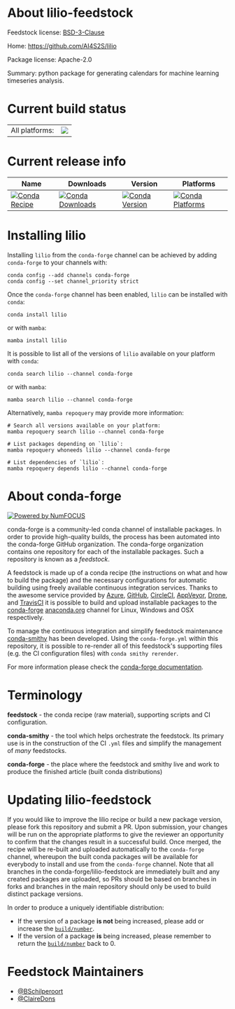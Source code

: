 About lilio-feedstock
=====================

Feedstock license: [BSD-3-Clause](https://github.com/conda-forge/lilio-feedstock/blob/main/LICENSE.txt)

Home: https://github.com/AI4S2S/lilio

Package license: Apache-2.0

Summary: python package for generating calendars for machine learning timeseries analysis.

Current build status
====================


<table><tr><td>All platforms:</td>
    <td>
      <a href="https://dev.azure.com/conda-forge/feedstock-builds/_build/latest?definitionId=18836&branchName=main">
        <img src="https://dev.azure.com/conda-forge/feedstock-builds/_apis/build/status/lilio-feedstock?branchName=main">
      </a>
    </td>
  </tr>
</table>

Current release info
====================

| Name | Downloads | Version | Platforms |
| --- | --- | --- | --- |
| [![Conda Recipe](https://img.shields.io/badge/recipe-lilio-green.svg)](https://anaconda.org/conda-forge/lilio) | [![Conda Downloads](https://img.shields.io/conda/dn/conda-forge/lilio.svg)](https://anaconda.org/conda-forge/lilio) | [![Conda Version](https://img.shields.io/conda/vn/conda-forge/lilio.svg)](https://anaconda.org/conda-forge/lilio) | [![Conda Platforms](https://img.shields.io/conda/pn/conda-forge/lilio.svg)](https://anaconda.org/conda-forge/lilio) |

Installing lilio
================

Installing `lilio` from the `conda-forge` channel can be achieved by adding `conda-forge` to your channels with:

```
conda config --add channels conda-forge
conda config --set channel_priority strict
```

Once the `conda-forge` channel has been enabled, `lilio` can be installed with `conda`:

```
conda install lilio
```

or with `mamba`:

```
mamba install lilio
```

It is possible to list all of the versions of `lilio` available on your platform with `conda`:

```
conda search lilio --channel conda-forge
```

or with `mamba`:

```
mamba search lilio --channel conda-forge
```

Alternatively, `mamba repoquery` may provide more information:

```
# Search all versions available on your platform:
mamba repoquery search lilio --channel conda-forge

# List packages depending on `lilio`:
mamba repoquery whoneeds lilio --channel conda-forge

# List dependencies of `lilio`:
mamba repoquery depends lilio --channel conda-forge
```


About conda-forge
=================

[![Powered by
NumFOCUS](https://img.shields.io/badge/powered%20by-NumFOCUS-orange.svg?style=flat&colorA=E1523D&colorB=007D8A)](https://numfocus.org)

conda-forge is a community-led conda channel of installable packages.
In order to provide high-quality builds, the process has been automated into the
conda-forge GitHub organization. The conda-forge organization contains one repository
for each of the installable packages. Such a repository is known as a *feedstock*.

A feedstock is made up of a conda recipe (the instructions on what and how to build
the package) and the necessary configurations for automatic building using freely
available continuous integration services. Thanks to the awesome service provided by
[Azure](https://azure.microsoft.com/en-us/services/devops/), [GitHub](https://github.com/),
[CircleCI](https://circleci.com/), [AppVeyor](https://www.appveyor.com/),
[Drone](https://cloud.drone.io/welcome), and [TravisCI](https://travis-ci.com/)
it is possible to build and upload installable packages to the
[conda-forge](https://anaconda.org/conda-forge) [anaconda.org](https://anaconda.org/)
channel for Linux, Windows and OSX respectively.

To manage the continuous integration and simplify feedstock maintenance
[conda-smithy](https://github.com/conda-forge/conda-smithy) has been developed.
Using the ``conda-forge.yml`` within this repository, it is possible to re-render all of
this feedstock's supporting files (e.g. the CI configuration files) with ``conda smithy rerender``.

For more information please check the [conda-forge documentation](https://conda-forge.org/docs/).

Terminology
===========

**feedstock** - the conda recipe (raw material), supporting scripts and CI configuration.

**conda-smithy** - the tool which helps orchestrate the feedstock.
                   Its primary use is in the construction of the CI ``.yml`` files
                   and simplify the management of *many* feedstocks.

**conda-forge** - the place where the feedstock and smithy live and work to
                  produce the finished article (built conda distributions)


Updating lilio-feedstock
========================

If you would like to improve the lilio recipe or build a new
package version, please fork this repository and submit a PR. Upon submission,
your changes will be run on the appropriate platforms to give the reviewer an
opportunity to confirm that the changes result in a successful build. Once
merged, the recipe will be re-built and uploaded automatically to the
`conda-forge` channel, whereupon the built conda packages will be available for
everybody to install and use from the `conda-forge` channel.
Note that all branches in the conda-forge/lilio-feedstock are
immediately built and any created packages are uploaded, so PRs should be based
on branches in forks and branches in the main repository should only be used to
build distinct package versions.

In order to produce a uniquely identifiable distribution:
 * If the version of a package **is not** being increased, please add or increase
   the [``build/number``](https://docs.conda.io/projects/conda-build/en/latest/resources/define-metadata.html#build-number-and-string).
 * If the version of a package **is** being increased, please remember to return
   the [``build/number``](https://docs.conda.io/projects/conda-build/en/latest/resources/define-metadata.html#build-number-and-string)
   back to 0.

Feedstock Maintainers
=====================

* [@BSchilperoort](https://github.com/BSchilperoort/)
* [@ClaireDons](https://github.com/ClaireDons/)

